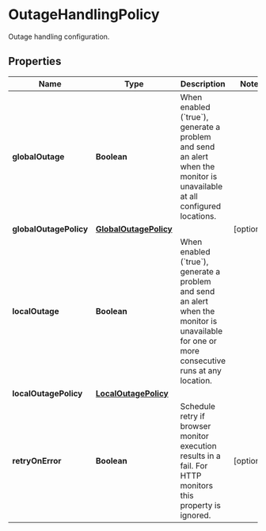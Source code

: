 

# OutageHandlingPolicy

Outage handling configuration.

## Properties

| Name | Type | Description | Notes |
|------------ | ------------- | ------------- | -------------|
|**globalOutage** | **Boolean** | When enabled (&#x60;true&#x60;), generate a problem and send an alert when the monitor is unavailable at all configured locations. |  |
|**globalOutagePolicy** | [**GlobalOutagePolicy**](GlobalOutagePolicy.md) |  |  [optional] |
|**localOutage** | **Boolean** | When enabled (&#x60;true&#x60;), generate a problem and send an alert when the monitor is unavailable for one or more consecutive runs at any location. |  |
|**localOutagePolicy** | [**LocalOutagePolicy**](LocalOutagePolicy.md) |  |  |
|**retryOnError** | **Boolean** | Schedule retry if browser monitor execution results in a fail. For HTTP monitors this property is ignored. |  [optional] |



